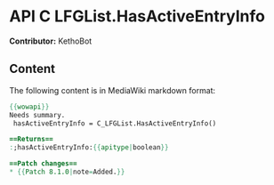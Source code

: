 # API C LFGList.HasActiveEntryInfo

**Contributor:** KethoBot

## Content

The following content is in MediaWiki markdown format:

```mediawiki
{{wowapi}}
Needs summary.
 hasActiveEntryInfo = C_LFGList.HasActiveEntryInfo()

==Returns==
:;hasActiveEntryInfo:{{apitype|boolean}}

==Patch changes==
* {{Patch 8.1.0|note=Added.}}
```